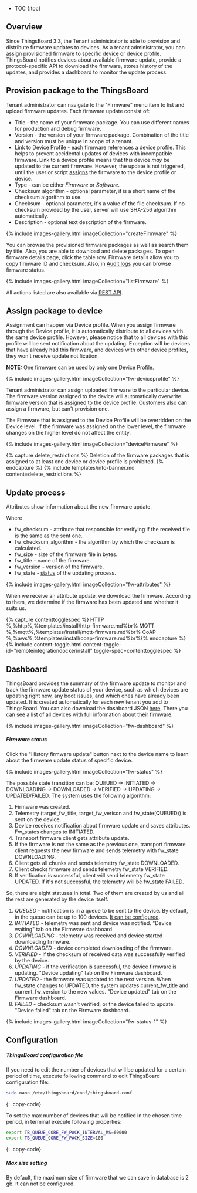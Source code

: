 * TOC 
{:toc}

## Overview

Since ThingsBoard 3.3, the Tenant administrator is able to provision and distribute firmware updates to devices. As a
tenant administrator, you can assign provisioned firmware to specific device or device profile. 
ThingsBoard notifies devices about available firmware update, provide a protocol-specific API to download the firmware, stores
history of the updates, and provides a dashboard to monitor the update process.

## Provision package to the ThingsBoard

Tenant administrator can navigate to the "Firmware" menu item to list and upload firmware updates. 
Each firmware update consist of:

* Title - the name of your firmware package. You can use different names for production and debug firmware. 
* Version - the version of your firmware package. Combination of the title and version must be unique in scope of a tenant.
* Link to Device Profile - each firmware references a device profile. This helps to prevent accidental updates of devices with incompatible firmware. 
  Link to a device profile means that this device *may* be updated to the current firmware. 
  However, the update is not triggered, until the user or script [assigns](#assignment) the firmware to the device profile or device.
* Type - can be either *Firmware* or *Software*.    
* Checksum algorithm - optional parameter, it is a short name of the checksum algorithm to use. 
* Checksum - optional parameter, it's a value of the file checksum. If no checksum provided by the user, server will use SHA-256 algorithm automatically.
* Description - optional text description of the firmware. 

{% include images-gallery.html imageCollection="createFirmware" %}

You can browse the provisioned firmware packages as well as search them by title. Also, you are able to download and delete packages.
To open firmware details page, click the table row. Firmware details allow you to copy firmware ID and checksum. 
Also, in [Audit logs](/docs/{{docsPrefix}}user-guide/audit-log/) you can browse firmware status.

{% include images-gallery.html imageCollection="listFirmware" %}

All actions listed are also available via [REST API](/docs/{{docsPrefix}}reference/rest-api/).

## Assign package to device

Assignment can happen via Device profile. When you assign firmware through the Device profile, it is automatically distribute to all devices with the same device profile.
However, please notice that to all devices with this profile will be sent notification about the updating.
Exception will be devices that have already had this firmware, and devices with other device profiles, they won't receive update notification.

**NOTE:** One firmware can be used by only one Device Profile.

{% include images-gallery.html imageCollection="fw-deviceprofile" %}

Tenant administrator can assign uploaded firmware to the particular device. 
The firmware version assigned to the device will automatically overwrite firmware version that is assigned to the device profile.
Customers also can assign a firmware, but can't provision one.

The Firmware that is assigned to the Device Profile will be overridden on the Device level.
If the firmware was assigned on the lower level, the firmware changes on the higher level do not affect the entity.

{% include images-gallery.html imageCollection="deviceFirmware" %}

{% capture delete_restrictions %}
Deletion of the firmware packages that is assigned to at least one device or device profile is prohibited.
{% endcapture %}
{% include templates/info-banner.md content=delete_restrictions %}

## Update process

Attributes show information about the new firmware update.

Where
- fw_checksum - attribute that responsible for verifying if the received file is the same as the sent one.
- fw_checksum_algorithm - the algorithm by which the checksum is calculated. 
- fw_size - size of the firmware file in bytes.
- fw_title - name of the firmware.
- fw_version - version of the firmware.
- fw_state - [status](/docs/{{docsPrefix}}user-guide/firmware/?remoteintegrationdockerinstall=mqtt#dashboard) of the updating process. 

{% include images-gallery.html imageCollection="fw-attributes" %}

When we receive an attribute update, we download the firmware. According to them, we determine if the firmware has been updated and whether it suits us.

{% capture contenttogglespec %}
HTTP<br/>%,%http%,%templates/install/http-firmware.md%br%
MQTT<br/>%,%mqtt%,%templates/install/mqtt-firmware.md%br%
CoAP<br/>%,%aws%,%templates/install/coap-firmware.md%br%{% endcapture %}
{% include content-toggle.html content-toggle-id="remoteintegrationdockerinstall" toggle-spec=contenttogglespec %}

## Dashboard

ThingsBoard provides the summary of the firmware update to monitor and track the firmware update status of your device, such as which devices are updating right now, 
any boot issues, and which ones have already been updated.
It is created automatically for each new tenant you add to ThingsBoard. You can also download the dashboard JSON [here](https://github.com/thingsboard/thingsboard/blob/master/application/src/main/data/json/demo/dashboards/firmware.json).
There you can see a list of all devices with full information about their firmware. 

{% include images-gallery.html imageCollection="fw-dashboard" %}

##### Firmware status

Click the "History firmware update" button next to the device name to learn about the firmware update status of specific device.

{% include images-gallery.html imageCollection="fw-status" %}

The possible state transition can be: QUEUED -> INITIATED -> DOWNLOADING -> DOWNLOADED -> VERIFIED -> UPDATING -> UPDATED/FAILED. 
The system uses the following algorithm:
1. Firmware was created.
2. Telemetry (target_fw_title, target_fw_verison and fw_state(QUEUED)) is sent on the device.
3. Device receives notification about firmware update and saves attributes. Fw_states changes to INITIATED.
4. Transport firmware client gets attribute update.
5. If the firmware is not the same as the previous one, transport firmware client requests the new firmware
   and sends telemetry with fw_state DOWNLOADING.
6. Client gets all chunks and sends telemetry fw_state DOWNLOADED.
7. Client checks firmware and sends telemetry fw_state VERIFIED.
8. If verification is successful, client will send telemetry fw_state UPDATED. If it's not successful, the telemetry will be fw_state FAILED.

So, there are eight statuses in total. Two of them are created by us and all the rest are generated by the device itself.

1. _QUEUED_ - notification is in a queue to be sent to the device. By default, in the queue can be up to 100 devices. [It can be configured](/docs/{{docsPrefix}}user-guide/firmware/?remoteintegrationdockerinstall=http#thingsboard-configuration-file).
2. _INITIATED_ - telemetry was sent and device was notified. "Device waiting" tab on the Firmware dashboard. 
3. _DOWNLOADING_ - telemetry was received and device started downloading firmware.
4. _DOWNLOADED_ - device completed downloading of the firmware.
5. _VERIFIED_ - if the checksum of received data was successfully verified by the device.
6. _UPDATING_ - if the verification is successful, the device firmware is updating. "Device updating" tab on the Firmware dashboard.
7. _UPDATED_ - the firmware was updated to the next version. When fw_state changes to UPDATED, the system updates current_fw_title and current_fw_version to the new values. "Device updated" tab on the Firmware dashboard.
8. _FAILED_ - checksum wasn't verified, or the device failed to update. "Device failed" tab on the Firmware dashboard.

{% include images-gallery.html imageCollection="fw-status-1" %}

## Configuration

##### ThingsBoard configuration file

If you need to edit the number of devices that will be updated for a certain period of time, execute following command to edit ThingsBoard configuration file:

```bash
sudo nano /etc/thingsboard/conf/thingsboard.conf
```
{: .copy-code}

To set the max number of devices that will be notified in the chosen time period, in terminal execute following properties:

```bash
export TB_QUEUE_CORE_FW_PACK_INTERVAL_MS=60000
export TB_QUEUE_CORE_FW_PACK_SIZE=100
```
{: .copy-code}

##### Max size setting
By default, the maximum size of firmware that we can save in database is 2 gb. It can not be configured.
